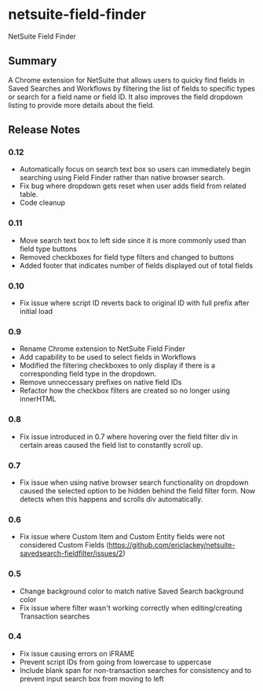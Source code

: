 # netsuite-field-finder
NetSuite Field Finder

## Summary

A Chrome extension for NetSuite that allows users to quicky find fields in Saved Searches and Workflows by filtering the list of fields to specific types or search for a field name or field ID. It also improves the field dropdown listing to provide more details about the field.

## Release Notes

### 0.12
- Automatically focus on search text box so users can immediately begin searching using Field Finder rather than native browser search.
- Fix bug where dropdown gets reset when user adds field from related table.
- Code cleanup

### 0.11
- Move search text box to left side since it is more commonly used than field type buttons
- Removed checkboxes for field type filters and changed to buttons
- Added footer that indicates number of fields displayed out of total fields

### 0.10
- Fix issue where script ID reverts back to original ID with full prefix after initial load

### 0.9
- Rename Chrome extension to NetSuite Field Finder
- Add capability to be used to select fields in Workflows
- Modified the filtering checkboxes to only display if there is a corresponding field type in the dropdown.
- Remove unneccessary prefixes on native field IDs
- Refactor how the checkbox filters are created so no longer using innerHTML

### 0.8
- Fix issue introduced in 0.7 where hovering over the field filter div in certain areas caused the field list to constantly scroll up.

### 0.7
- Fix issue when using native browser search functionality on dropdown caused the selected option to be hidden behind the field filter form. Now detects when this happens and scrolls div automatically.

### 0.6
- Fix issue where Custom Item and Custom Entity fields were not considered Custom Fields (https://github.com/ericlackey/netsuite-savedsearch-fieldfilter/issues/2)

### 0.5
- Change background color to match native Saved Search background color
- Fix issue where filter wasn't working correctly when editing/creating Transaction searches

### 0.4
- Fix issue causing errors on iFRAME
- Prevent script IDs from going from lowercase to uppercase
- Include blank span for non-transaction searches for consistency and to prevent input search box from moving to left
